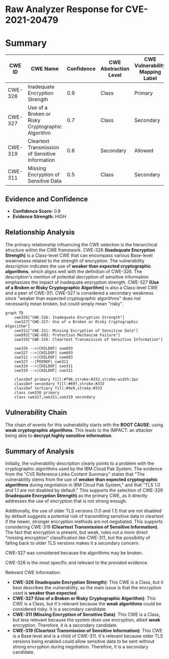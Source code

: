 # Raw Analyzer Response for CVE-2021-20479

# Summary
| CWE ID | CWE Name | Confidence | CWE Abstraction Level | CWE Vulnerability Mapping Label | CWE-Vulnerability Mapping Notes |
|---|---|---|---|---|---|
| CWE-326 | Inadequate Encryption Strength | 0.9 | Class | Primary | Allowed-with-Review |
| CWE-327 | Use of a Broken or Risky Cryptographic Algorithm | 0.7 | Class | Secondary | Allowed-with-Review |
| CWE-319 | Cleartext Transmission of Sensitive Information | 0.6 | Secondary | Allowed |
| CWE-311 | Missing Encryption of Sensitive Data | 0.5 | Class | Secondary | Discouraged |

## Evidence and Confidence

*   **Confidence Score:** 0.8
*   **Evidence Strength:** HIGH

## Relationship Analysis
The primary relationship influencing the CWE selection is the hierarchical structure within the CWE framework. CWE-326 **(Inadequate Encryption Strength)** is a Class-level CWE that can encompass various Base-level weaknesses related to the strength of encryption. The vulnerability description indicates the use of **weaker than expected cryptographic algorithms**, which aligns well with the definition of CWE-326. The description's mention of potential decryption of sensitive information emphasizes the impact of inadequate encryption strength. CWE-327 **(Use of a Broken or Risky Cryptographic Algorithm)** is also a Class-level CWE and a peer of CWE-311. CWE-327 is considered a secondary weakness since "weaker than expected cryptographic algorithms" does not necessarily mean broken, but could simply mean "risky".

```mermaid
graph TD
    cwe326["CWE-326: Inadequate Encryption Strength"]
    cwe327["CWE-327: Use of a Broken or Risky Cryptographic Algorithm"]
    cwe311["CWE-311: Missing Encryption of Sensitive Data"]
    cwe693["CWE-693: Protection Mechanism Failure"]
    cwe319["CWE-319: Cleartext Transmission of Sensitive Information"]

    cwe326 -->|CHILDOF| cwe693
    cwe327 -->|CHILDOF| cwe693
    cwe311 -->|CHILDOF| cwe693
    cwe327 --|PEEROF| cwe311
    cwe319 -->|CHILDOF| cwe311
    cwe319 -->|CHILDOF| cwe311

    classDef primary fill:#f96,stroke:#333,stroke-width:2px
    classDef secondary fill:#69f,stroke:#333
    classDef tertiary fill:#9e9,stroke:#333
    class cwe326 primary
    class cwe327,cwe311,cwe319 secondary
```

## Vulnerability Chain
The chain of events for this vulnerability starts with the **ROOT CAUSE**: using **weak cryptographic algorithms**. This leads to the IMPACT: an attacker being able to **decrypt highly sensitive information**.

## Summary of Analysis
Initially, the vulnerability description clearly points to a problem with the cryptographic algorithms used by the IBM Cloud Pak System. The evidence from the "CVE Reference Links Content Summary" states that "The vulnerability stems from the use of **weaker than expected cryptographic algorithms** during negotiation in IBM Cloud Pak System," and that "TLS 1.0 and 1.1 are not disabled by default." This supports the selection of CWE-326 **(Inadequate Encryption Strength)** as the primary CWE, as it directly addresses the use of encryption that is not strong enough.

Additionally, the use of older TLS versions (1.0 and 1.1) that are not disabled by default suggests a potential risk of transmitting sensitive data in cleartext if the newer, stronger encryption methods are not negotiated. This supports considering CWE-319 **(Cleartext Transmission of Sensitive Information)**. The fact that encryption is present, but weak, rules out a more direct "missing encryption" classification like CWE-311, but the possibility of falling back to older TLS versions makes it a secondary concern.

CWE-327 was considered because the algorithms may be broken.

CWE-326 is the most specific and relevant to the provided evidence.

Relevant CWE Information:
*   **CWE-326 (Inadequate Encryption Strength)**: This CWE is a Class, but it best describes the vulnerability, as the main issue is that the encryption used is **weaker than expected**.
*   **CWE-327 (Use of a Broken or Risky Cryptographic Algorithm)**: This CWE is a Class, but it's relevant because the **weak algorithms** could be considered risky. It is a secondary candidate.
*   **CWE-311 (Missing Encryption of Sensitive Data)**: This CWE is a Class, but less relevant because the system *does* use encryption, albeit **weak** encryption. Therefore, it is a secondary candidate.
*   **CWE-319 (Cleartext Transmission of Sensitive Information)**: This CWE is a Base level and is a child of CWE-311. It's relevant because older TLS versions being enabled could allow sensitive data to be sent without strong encryption during negotiation. Therefore, it is a secondary candidate.